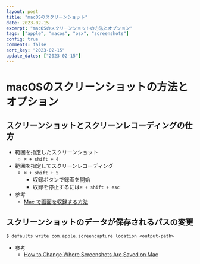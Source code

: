 ```yaml
---
layout: post
title: "macOSのスクリーンショット"
date: 2023-02-15
excerpt: "macOSのスクリーンショットの方法とオプション"
tags: ["apple", "macos", "osx", "screenshots"]
config: true
comments: false
sort_key: "2023-02-15"
update_dates: ["2023-02-15"]
---
```


# macOSのスクリーンショットの方法とオプション

## スクリーンショットとスクリーンレコーディングの仕方
 - 範囲を指定したスクリーンショット
   - `⌘ + shift + 4`
 - 範囲を指定してスクリーンレコーディング
   - `⌘ + shift + 5`
     - 収録ボタンで録画を開始
     - 収録を停止するには`⌘ + shift + esc`
 - 参考
   - [Mac で画面を収録する方法](https://support.apple.com/ja-jp/HT208721)

## スクリーンショットのデータが保存されるパスの変更

```console
$ defaults write com.apple.screencapture location <output-path>
```
 
 - 参考
   - [How to Change Where Screenshots Are Saved on Mac](https://www.hellotech.com/guide/for/how-to-change-where-screenshots-are-saved-on-mac)

